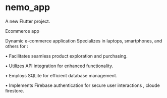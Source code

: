 # nemo_app

A new Flutter project.


Ecommerce app

Dynamic e-commerce application Specializes in laptops, smartphones, and others for :

• Facilitates seamless product exploration and purchasing.

• Utilizes API integration for enhanced functionality.

• Employs SQLite for efficient database management.

• Implements Firebase authentication for secure user interactions , cloude firestore.